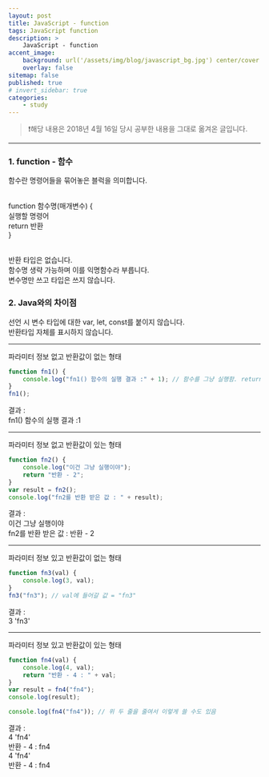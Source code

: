 ```yaml
---
layout: post
title: JavaScript - function
tags: JavaScript function
description: >
    JavaScript - function
accent_image:
    background: url('/assets/img/blog/javascript_bg.jpg') center/cover
    overlay: false
sitemap: false
published: true
# invert_sidebar: true
categories:
    - study
---
```


> ❗️해당 내용은 2018년 4월 16일 당시 공부한 내용을 그대로 옮겨온 글입니다.

---

### 1. function - 함수

함수란 명령어들을 묶어놓은 블럭을 의미합니다.<br><br>

function 함수명(매개변수) {<br>
실행할 명령어<br>
return 반환<br>
}<br><br>

반환 타입은 없습니다.<br>
함수명 생략 가능하며 이를 익명함수라 부릅니다.<br>
변수명만 쓰고 타입은 쓰지 않습니다.<br>

### 2. Java와의 차이점

선언 시 변수 타입에 대한 var, let, const를 붙이지 않습니다.<br>
반환타입 자체를 표시하지 않습니다.<br>

---

파라미터 정보 없고 반환값이 없는 형태<br>

```javascript
function fn1() {
    console.log("fn1() 함수의 실행 결과 :" + 1); // 함수를 그냥 실행함. return값이 없음. return 값이 없는 상태에서 리턴을 호출하면 undefined.
}
fn1();
```

결과 :<br>
fn1() 함수의 실행 결과 :1<br>

---

파라미터 정보 없고 반환값이 있는 형태<br>

```javascript
function fn2() {
    console.log("이건 그냥 실행이야");
    return "반환 - 2";
}
var result = fn2();
console.log("fn2를 반환 받은 값 : " + result);
```

결과 :<br>
이건 그냥 실행이야<br>
fn2를 반환 받은 값 : 반환 - 2<br>

---

파라미터 정보 있고 반환값이 없는 형태<br>

```javascript
function fn3(val) {
    console.log(3, val);
}
fn3("fn3"); // val에 들어갈 값 = "fn3"
```

결과 :<br>
3 'fn3'<br>

---

파라미터 정보 있고 반환값이 있는 형태<br>

```javascript
function fn4(val) {
    console.log(4, val);
    return "반환 - 4 : " + val;
}
var result = fn4("fn4");
console.log(result);

console.log(fn4("fn4")); // 위 두 줄을 줄여서 이렇게 쓸 수도 있음
```

결과 :<br>
4 'fn4'<br>
반환 - 4 : fn4<br>
4 'fn4'<br>
반환 - 4 : fn4<br>
